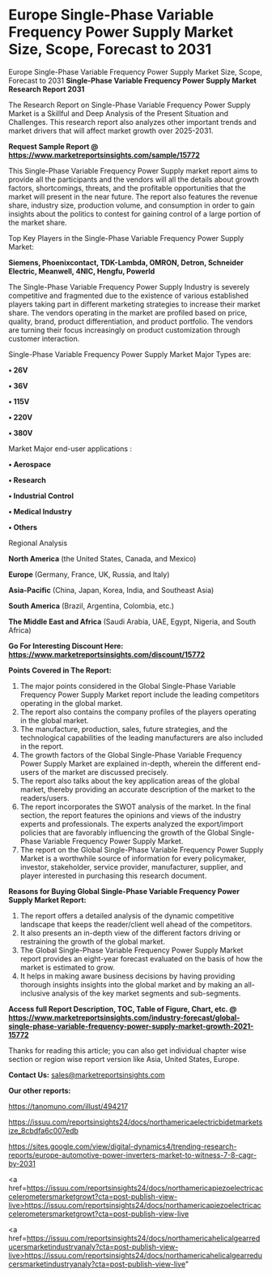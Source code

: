 # Europe Single-Phase Variable Frequency Power Supply Market Size, Scope, Forecast to 2031
 Europe Single-Phase Variable Frequency Power Supply Market Size, Scope, Forecast to 2031
<strong>Single-Phase Variable Frequency Power Supply Market Research Report 2031</strong>

The Research Report on Single-Phase Variable Frequency Power Supply Market is a Skillful and Deep Analysis of the Present Situation and Challenges. This research report also analyzes other important trends and market drivers that will affect market growth over 2025-2031.

<strong>Request Sample Report @ <a href=https://www.marketreportsinsights.com/sample/15772>https://www.marketreportsinsights.com/sample/15772</a></strong>

This Single-Phase Variable Frequency Power Supply market report aims to provide all the participants and the vendors will all the details about growth factors, shortcomings, threats, and the profitable opportunities that the market will present in the near future. The report also features the revenue share, industry size, production volume, and consumption in order to gain insights about the politics to contest for gaining control of a large portion of the market share.

Top Key Players in the Single-Phase Variable Frequency Power Supply Market:

<strong>Siemens, Phoenixcontact, TDK-Lambda, OMRON, Detron, Schneider Electric, Meanwell, 4NIC, Hengfu, Powerld</strong>

The Single-Phase Variable Frequency Power Supply Industry is severely competitive and fragmented due to the existence of various established players taking part in different marketing strategies to increase their market share. The vendors operating in the market are profiled based on price, quality, brand, product differentiation, and product portfolio. The vendors are turning their focus increasingly on product customization through customer interaction.

Single-Phase Variable Frequency Power Supply Market Major Types are:

<strong>• 26V

• 36V

• 115V

• 220V

• 380V</strong>

Market Major end-user applications :

<strong>• Aerospace

• Research

• Industrial Control

• Medical Industry

• Others</strong>

Regional Analysis

</u><strong><b>North America</b></strong> (the United States, Canada, and Mexico)

<strong><b>Europe </b></strong>(Germany, France, UK, Russia, and Italy)

<strong><b>Asia-Pacific</b></strong> (China, Japan, Korea, India, and Southeast Asia)

<strong><b>South America</b></strong> (Brazil, Argentina, Colombia, etc.)

<strong><b>The Middle East and Africa</b></strong> (Saudi Arabia, UAE, Egypt, Nigeria, and South Africa)

<strong>Go For Interesting Discount Here: <a href=https://www.marketreportsinsights.com/discount/15772>https://www.marketreportsinsights.com/discount/15772</a></strong>

<strong>Points Covered in The Report:</strong>
<ol>
  <li>The major points considered in the Global Single-Phase Variable Frequency Power Supply Market report include the leading competitors operating in the global market.</li>
  <li>The report also contains the company profiles of the players operating in the global market.</li>
  <li>The manufacture, production, sales, future strategies, and the technological capabilities of the leading manufacturers are also included in the report.</li>
  <li>The growth factors of the Global Single-Phase Variable Frequency Power Supply Market are explained in-depth, wherein the different end-users of the market are discussed precisely.</li>
  <li>The report also talks about the key application areas of the global market, thereby providing an accurate description of the market to the readers/users.</li>
  <li>The report incorporates the SWOT analysis of the market. In the final section, the report features the opinions and views of the industry experts and professionals. The experts analyzed the export/import policies that are favorably influencing the growth of the Global Single-Phase Variable Frequency Power Supply Market.</li>
  <li>The report on the Global Single-Phase Variable Frequency Power Supply Market is a worthwhile source of information for every policymaker, investor, stakeholder, service provider, manufacturer, supplier, and player interested in purchasing this research document.</li>
</ol>
<strong>Reasons for Buying Global Single-Phase Variable Frequency Power Supply Market Report:</strong>

<ol>
  <li>The report offers a detailed analysis of the dynamic competitive landscape that keeps the reader/client well ahead of the competitors.</li>
  <li>It also presents an in-depth view of the different factors driving or restraining the growth of the global market.</li>
  <li>The Global Single-Phase Variable Frequency Power Supply Market report provides an eight-year forecast evaluated on the basis of how the market is estimated to grow.</li>
  <li>It helps in making aware business decisions by having providing thorough insights insights into the global market and by making an all-inclusive analysis of the key market segments and sub-segments.</li>
</ol>
<strong>Access full Report Description, TOC, Table of Figure, Chart, etc. @ <a href=https://www.marketreportsinsights.com/industry-forecast/global-single-phase-variable-frequency-power-supply-market-growth-2021-15772>https://www.marketreportsinsights.com/industry-forecast/global-single-phase-variable-frequency-power-supply-market-growth-2021-15772</a></strong>


Thanks for reading this article; you can also get individual chapter wise section or region wise report version like Asia, United States, Europe.

<strong>Contact Us:</strong>
sales@marketreportsinsights.com

<strong>Our other reports:</strong>

<a href=https://tanomuno.com/illust/494217>https://tanomuno.com/illust/494217</a>

<a href=https://issuu.com/reportsinsights24/docs/northamericaelectricbidetmarketsize_8cbdfa6c007edb>https://issuu.com/reportsinsights24/docs/northamericaelectricbidetmarketsize_8cbdfa6c007edb</a>

<a href=https://sites.google.com/view/digital-dynamics4/trending-research-reports/europe-automotive-power-inverters-market-to-witness-7-8-cagr-by-2031>https://sites.google.com/view/digital-dynamics4/trending-research-reports/europe-automotive-power-inverters-market-to-witness-7-8-cagr-by-2031</a>

<a href=https://issuu.com/reportsinsights24/docs/northamericapiezoelectricaccelerometersmarketgrowt?cta=post-publish-view-live>https://issuu.com/reportsinsights24/docs/northamericapiezoelectricaccelerometersmarketgrowt?cta=post-publish-view-live</a>

<a href=https://issuu.com/reportsinsights24/docs/northamericahelicalgearreducersmarketindustryanaly?cta=post-publish-view-live>https://issuu.com/reportsinsights24/docs/northamericahelicalgearreducersmarketindustryanaly?cta=post-publish-view-live</a>"
